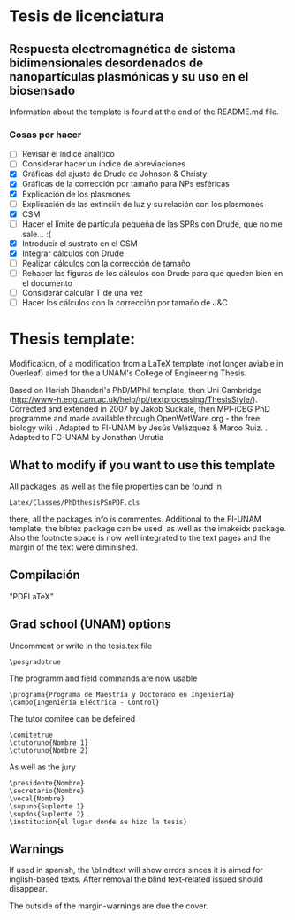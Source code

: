 # Tesis de licenciatura
## Respuesta electromagnética de sistema bidimensionales desordenados de nanopartículas plasmónicas y su uso en el biosensado

Information about the template is found at the end of the README.md file.

### Cosas por hacer
- [ ] Revisar el índice analítico
- [ ] Considerar hacer un índice de abreviaciones
- [x] Gráficas del ajuste de Drude de Johnson & Christy
- [x] Gráficas de la corrección por tamaño para NPs esféricas
- [x] Explicación de los plasmones
- [ ] Explicación de las extinciín de luz y su relación con los plasmones
- [x] CSM
- [ ] Hacer el límite de partícula pequeña de las SPRs con Drude, que no me sale... :(
- [x] Introducir el sustrato en el CSM
- [x] Integrar cálculos con Drude
- [ ] Realizar cálculos con la corrección de tamaño
- [ ] Rehacer las figuras de los cálculos con Drude para que queden bien en el documento
- [ ] Considerar calcular T de una vez
- [ ] Hacer los cálculos con la corrección por tamaño de J&C

Thesis template:
=============
Modification, of a modification from a LaTeX template (not longer aviable in Overleaf) aimed for the a UNAM's College of Engineering Thesis.

Based on Harish Bhanderi's PhD/MPhil template, then Uni Cambridge (http://www-h.eng.cam.ac.uk/help/tpl/textprocessing/ThesisStyle/).
Corrected and extended in 2007 by Jakob Suckale, then MPI-iCBG PhD programme
and made available through OpenWetWare.org - the free biology wiki
. Adapted to FI-UNAM by Jesús Velázquez & Marco Ruiz.
. Adapted to FC-UNAM by Jonathan Urrutia


What to modify if you want to use this template
-----------------

All packages, as well as the file properties can be found in

    Latex/Classes/PhDthesisPSnPDF.cls

there, all the packages info is commentes. Additional to the FI-UNAM template, the bibtex package can be used, as well as the imakeidx package. Also the footnote space is now well integrated to the text pages and the margin of the text were diminished.

Compilación
-----------

"PDFLaTeX"

Grad school (UNAM) options
--------
Uncomment or write in the tesis.tex file

    \posgradotrue

The programm and field commands are now usable

    \programa{Programa de Maestría y Doctorado en Ingeniería}
    \campo{Ingeniería Eléctrica - Control}

The tutor comitee can be defeined

    \comitetrue
    \ctutoruno{Nombre 1}
    \ctutoruno{Nombre 2}

As well as the jury

    \presidente{Nombre}
    \secretario{Nombre}
    \vocal{Nombre}
    \supuno{Suplente 1}
    \supdos{Suplente 2}
    \institucion{el lugar donde se hizo la tesis}


Warnings
--------
If used in spanish, the  \blindtext will show errors sinces it is aimed for inglish-based texts. After removal the blind text-related issued should disappear.

The outside of the margin-warnings are due the cover.
